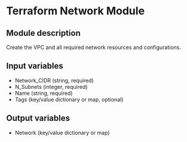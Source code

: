# Terraform Network Module

## Module description
Create the VPC and all required network resources and configurations.

## Input variables

- Network_CIDR (string, required)
- N_Subnets (integer, required)
- Name (string, required)
- Tags (key/value dictionary or map, optional)

## Output variables

- Network (key/value dictionary or map)